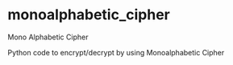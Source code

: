 # monoalphabetic_cipher
 Mono Alphabetic  Cipher 

Python code to encrypt/decrypt by using Monoalphabetic Cipher
